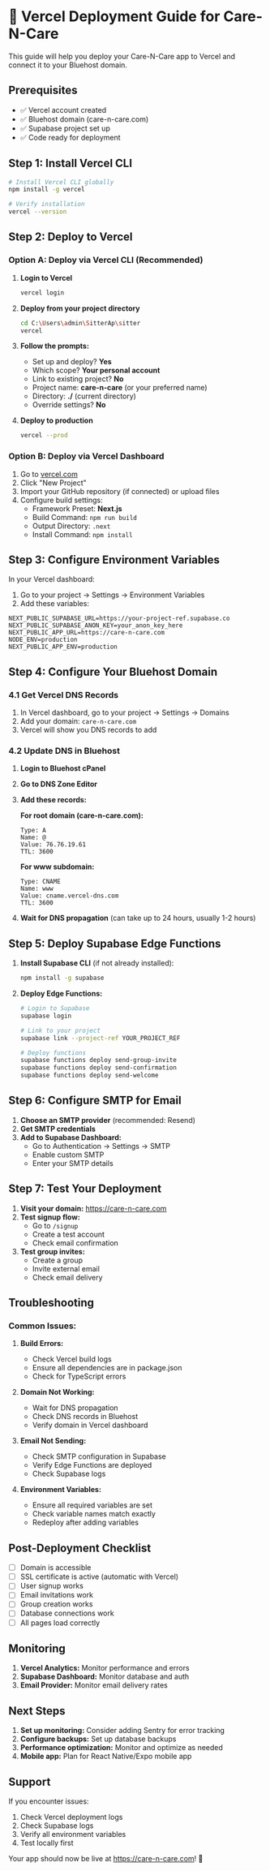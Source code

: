 # 🚀 Vercel Deployment Guide for Care-N-Care

This guide will help you deploy your Care-N-Care app to Vercel and connect it to your Bluehost domain.

## Prerequisites

- ✅ Vercel account created
- ✅ Bluehost domain (care-n-care.com)
- ✅ Supabase project set up
- ✅ Code ready for deployment

## Step 1: Install Vercel CLI

```bash
# Install Vercel CLI globally
npm install -g vercel

# Verify installation
vercel --version
```

## Step 2: Deploy to Vercel

### Option A: Deploy via Vercel CLI (Recommended)

1. **Login to Vercel**
   ```bash
   vercel login
   ```

2. **Deploy from your project directory**
   ```bash
   cd C:\Users\admin\SitterAp\sitter
   vercel
   ```

3. **Follow the prompts:**
   - Set up and deploy? **Yes**
   - Which scope? **Your personal account**
   - Link to existing project? **No**
   - Project name: **care-n-care** (or your preferred name)
   - Directory: **./** (current directory)
   - Override settings? **No**

4. **Deploy to production**
   ```bash
   vercel --prod
   ```

### Option B: Deploy via Vercel Dashboard

1. Go to [vercel.com](https://vercel.com)
2. Click "New Project"
3. Import your GitHub repository (if connected) or upload files
4. Configure build settings:
   - Framework Preset: **Next.js**
   - Build Command: `npm run build`
   - Output Directory: `.next`
   - Install Command: `npm install`

## Step 3: Configure Environment Variables

In your Vercel dashboard:

1. Go to your project → Settings → Environment Variables
2. Add these variables:

```
NEXT_PUBLIC_SUPABASE_URL=https://your-project-ref.supabase.co
NEXT_PUBLIC_SUPABASE_ANON_KEY=your_anon_key_here
NEXT_PUBLIC_APP_URL=https://care-n-care.com
NODE_ENV=production
NEXT_PUBLIC_APP_ENV=production
```

## Step 4: Configure Your Bluehost Domain

### 4.1 Get Vercel DNS Records

1. In Vercel dashboard, go to your project → Settings → Domains
2. Add your domain: `care-n-care.com`
3. Vercel will show you DNS records to add

### 4.2 Update DNS in Bluehost

1. **Login to Bluehost cPanel**
2. **Go to DNS Zone Editor**
3. **Add these records:**

   **For root domain (care-n-care.com):**
   ```
   Type: A
   Name: @
   Value: 76.76.19.61
   TTL: 3600
   ```

   **For www subdomain:**
   ```
   Type: CNAME
   Name: www
   Value: cname.vercel-dns.com
   TTL: 3600
   ```

4. **Wait for DNS propagation** (can take up to 24 hours, usually 1-2 hours)

## Step 5: Deploy Supabase Edge Functions

1. **Install Supabase CLI** (if not already installed):
   ```bash
   npm install -g supabase
   ```

2. **Deploy Edge Functions:**
   ```bash
   # Login to Supabase
   supabase login
   
   # Link to your project
   supabase link --project-ref YOUR_PROJECT_REF
   
   # Deploy functions
   supabase functions deploy send-group-invite
   supabase functions deploy send-confirmation
   supabase functions deploy send-welcome
   ```

## Step 6: Configure SMTP for Email

1. **Choose an SMTP provider** (recommended: Resend)
2. **Get SMTP credentials**
3. **Add to Supabase Dashboard:**
   - Go to Authentication → Settings → SMTP
   - Enable custom SMTP
   - Enter your SMTP details

## Step 7: Test Your Deployment

1. **Visit your domain:** https://care-n-care.com
2. **Test signup flow:**
   - Go to `/signup`
   - Create a test account
   - Check email confirmation
3. **Test group invites:**
   - Create a group
   - Invite external email
   - Check email delivery

## Troubleshooting

### Common Issues:

1. **Build Errors:**
   - Check Vercel build logs
   - Ensure all dependencies are in package.json
   - Check for TypeScript errors

2. **Domain Not Working:**
   - Wait for DNS propagation
   - Check DNS records in Bluehost
   - Verify domain in Vercel dashboard

3. **Email Not Sending:**
   - Check SMTP configuration in Supabase
   - Verify Edge Functions are deployed
   - Check Supabase logs

4. **Environment Variables:**
   - Ensure all required variables are set
   - Check variable names match exactly
   - Redeploy after adding variables

## Post-Deployment Checklist

- [ ] Domain is accessible
- [ ] SSL certificate is active (automatic with Vercel)
- [ ] User signup works
- [ ] Email invitations work
- [ ] Group creation works
- [ ] Database connections work
- [ ] All pages load correctly

## Monitoring

1. **Vercel Analytics:** Monitor performance and errors
2. **Supabase Dashboard:** Monitor database and auth
3. **Email Provider:** Monitor email delivery rates

## Next Steps

1. **Set up monitoring:** Consider adding Sentry for error tracking
2. **Configure backups:** Set up database backups
3. **Performance optimization:** Monitor and optimize as needed
4. **Mobile app:** Plan for React Native/Expo mobile app

## Support

If you encounter issues:
1. Check Vercel deployment logs
2. Check Supabase logs
3. Verify all environment variables
4. Test locally first

Your app should now be live at https://care-n-care.com! 🎉
